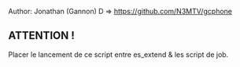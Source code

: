 Author: Jonathan (Gannon) D => https://github.com/N3MTV/gcphone

## ATTENTION ! 
Placer le lancement de ce script entre es_extend & les script de job.

